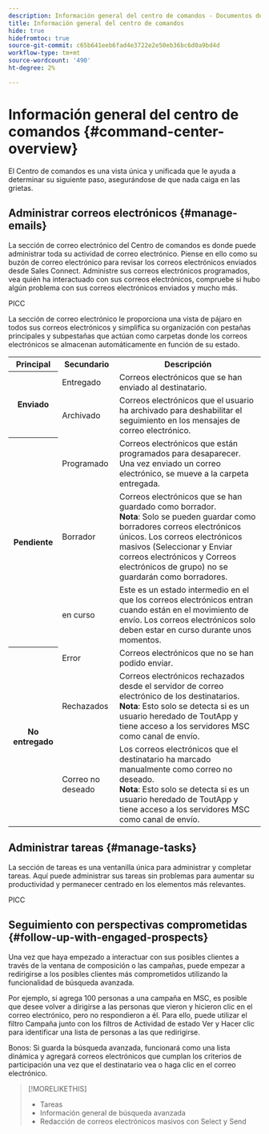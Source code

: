 ```yaml
---
description: Información general del centro de comandos - Documentos de Marketo - Documentación del producto
title: Información general del centro de comandos
hide: true
hidefromtoc: true
source-git-commit: c65b641eeb6fad4e3722e2e50eb36bc6d0a9bd4d
workflow-type: tm+mt
source-wordcount: '490'
ht-degree: 2%

---
```


# Información general del centro de comandos {#command-center-overview}

El Centro de comandos es una vista única y unificada que le ayuda a determinar su siguiente paso, asegurándose de que nada caiga en las grietas.

## Administrar correos electrónicos {#manage-emails}

La sección de correo electrónico del Centro de comandos es donde puede administrar toda su actividad de correo electrónico. Piense en ello como su buzón de correo electrónico para revisar los correos electrónicos enviados desde Sales Connect. Administre sus correos electrónicos programados, vea quién ha interactuado con sus correos electrónicos, compruebe si hubo algún problema con sus correos electrónicos enviados y mucho más.

PICC

La sección de correo electrónico le proporciona una vista de pájaro en todos sus correos electrónicos y simplifica su organización con pestañas principales y subpestañas que actúan como carpetas donde los correos electrónicos se almacenan automáticamente en función de su estado.

<table>
 <tr>
  <th>Principal</th>
  <th>Secundario</th>
  <th>Descripción</th>
 </tr>
 <tr>
  <th rowspan="2">Enviado</th>
  <td>Entregado</td>
  <td>Correos electrónicos que se han enviado al destinatario.</td>
 </tr>
 <tr>
  <td>Archivado</td>
  <td>Correos electrónicos que el usuario ha archivado para deshabilitar el seguimiento en los mensajes de correo electrónico.</td>
 </tr>
 <tr>
  <th rowspan="3">Pendiente</th>
  <td>Programado</td>
  <td>Correos electrónicos que están programados para desaparecer. Una vez enviado un correo electrónico, se mueve a la carpeta entregada.</td>
 </tr>
 <tr>
  <td>Borrador</td>
  <td>Correos electrónicos que se han guardado como borrador.<br/>
  <strong>Nota</strong>: Solo se pueden guardar como borradores correos electrónicos únicos. Los correos electrónicos masivos (Seleccionar y Enviar correos electrónicos y Correos electrónicos de grupo) no se guardarán como borradores.</td>
 </tr>
 <tr>
  <td>en curso</td>
  <td>Este es un estado intermedio en el que los correos electrónicos entran cuando están en el movimiento de envío. Los correos electrónicos solo deben estar en curso durante unos momentos.</td>
 </tr>
 <tr>
  <th rowspan="3">No entregado</th>
  <td>Error</td>
  <td>Correos electrónicos que no se han podido enviar.
</td>
 </tr>
 <tr>
  <td>Rechazados</td>
  <td>Correos electrónicos rechazados desde el servidor de correo electrónico de los destinatarios.<br/>
  <strong>Nota</strong>: Esto solo se detecta si es un usuario heredado de ToutApp y tiene acceso a los servidores MSC como canal de envío.</td>
 </tr>
 <tr>
  <td>Correo no deseado</td>
  <td>Los correos electrónicos que el destinatario ha marcado manualmente como correo no deseado.<br/>
  <strong>Nota</strong>: Esto solo se detecta si es un usuario heredado de ToutApp y tiene acceso a los servidores MSC como canal de envío.</td>
 </tr>
</table>

## Administrar tareas {#manage-tasks}

La sección de tareas es una ventanilla única para administrar y completar tareas. Aquí puede administrar sus tareas sin problemas para aumentar su productividad y permanecer centrado en los elementos más relevantes.

PICC

## Seguimiento con perspectivas comprometidas {#follow-up-with-engaged-prospects}

Una vez que haya empezado a interactuar con sus posibles clientes a través de la ventana de composición o las campañas, puede empezar a redirigirse a los posibles clientes más comprometidos utilizando la funcionalidad de búsqueda avanzada.

Por ejemplo, si agrega 100 personas a una campaña en MSC, es posible que desee volver a dirigirse a las personas que vieron y hicieron clic en el correo electrónico, pero no respondieron a él. Para ello, puede utilizar el filtro Campaña junto con los filtros de Actividad de estado Ver y Hacer clic para identificar una lista de personas a las que redirigirse.

Bonos: Si guarda la búsqueda avanzada, funcionará como una lista dinámica y agregará correos electrónicos que cumplan los criterios de participación una vez que el destinatario vea o haga clic en el correo electrónico.

>[!MORELIKETHIS]
>
>* Tareas
>* Información general de búsqueda avanzada
>* Redacción de correos electrónicos masivos con Select y Send

